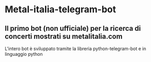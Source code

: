 # Metal-italia-telegram-bot
## Il primo bot (non ufficiale) per la ricerca di concerti mostrati su metalitalia.com

L'intero bot è sviluppato tramite la libreria python-telegram-bot e in linguaggio python
